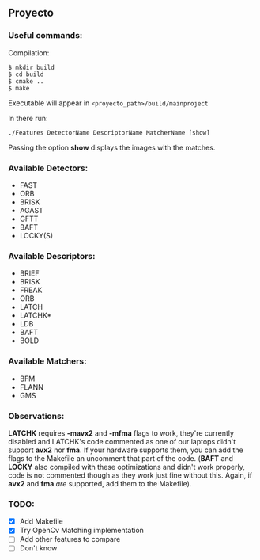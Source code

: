 ## Proyecto ##

### Useful commands: ###

Compilation:
```
$ mkdir build
$ cd build
$ cmake ..
$ make
```

Executable will appear in `<proyecto_path>/build/mainproject`

In there run:

`./Features DetectorName DescriptorName MatcherName [show]`

Passing the option **show** displays the images with the matches.

### Available Detectors: ###
- FAST
- ORB
- BRISK
- AGAST
- GFTT
- BAFT
- LOCKY(S)

### Available Descriptors: ###
- BRIEF
- BRISK
- FREAK
- ORB
- LATCH
- LATCHK\*
- LDB
- BAFT
- BOLD

### Available Matchers: ###
- BFM
- FLANN
- GMS

### Observations: ###

**LATCHK** requires **-mavx2** and **-mfma** flags to work, they're currently disabled and
LATCHK's code commented as one of our laptops didn't support **avx2** nor **fma**. If
your hardware supports them, you can add the flags to the Makefile an uncomment
that part of the code. (**BAFT** and **LOCKY** also compiled with these optimizations
and didn't work properly, code is not commented though as they work just fine
without this. Again, if **avx2** and **fma** *are* supported, add them to the Makefile).

### TODO: ###
- [x] Add Makefile
- [x] Try OpenCv Matching implementation
- [ ] Add other features to compare
- [ ] Don't know
